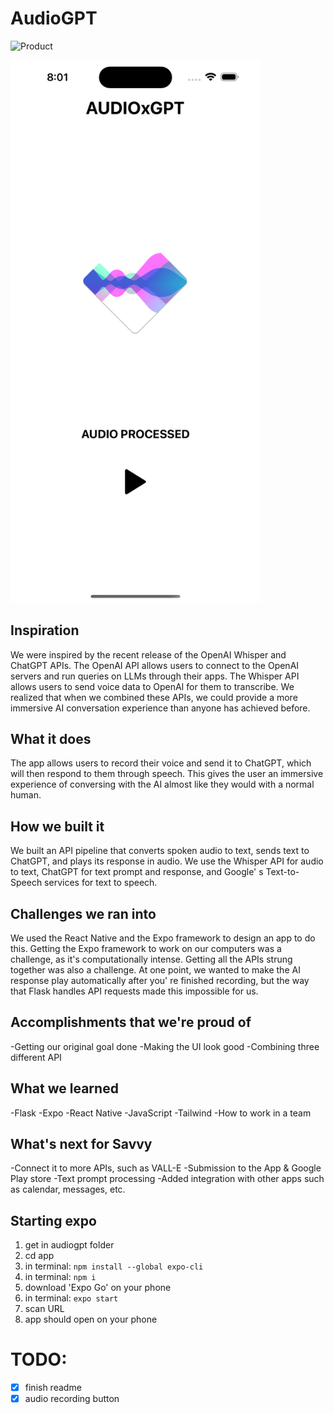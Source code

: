 # AudioGPT


![Product](https://user-images.githubusercontent.com/115026599/222978554-b3b2e33a-62cd-4f49-9cd6-3859b3d04f9d.png)

<img src="https://raw.githubusercontent.com/Collisteru/audiogpt/main/app/assets/frontend8am.png" alt="frontend" width="400">

## Inspiration
We were inspired by the recent release of the OpenAI Whisper and ChatGPT APIs. The OpenAI API allows users to connect to the OpenAI servers and run queries on LLMs through their apps. The Whisper API allows users to send voice data to OpenAI for them to transcribe. We realized that when we combined these APIs, we could provide a more immersive AI conversation experience than anyone has achieved before.

## What it does
The app allows users to record their voice and send it to ChatGPT, which will then respond to them through speech. This gives the user an immersive experience of conversing with the AI almost like they would with a normal human.

## How we built it
We built an API pipeline that converts spoken audio to text, sends text to ChatGPT, and plays its response in audio. We use the Whisper API for audio to text, ChatGPT for text prompt and response, and Google' s Text-to-Speech services for text to speech.

## Challenges we ran into

We used the React Native and the Expo framework to design an app to do this. Getting the Expo framework to work on our computers was a challenge, as it's computationally intense. Getting all the APIs strung together was also a challenge. At one point, we wanted to make the AI response play automatically after you' re finished recording, but the way that Flask handles API requests made this impossible for us.

## Accomplishments that we're proud of

-Getting our original goal done
-Making the UI look good
-Combining three different API

## What we learned

-Flask
-Expo
-React Native
-JavaScript
-Tailwind
-How to work in a team

## What's next for Savvy

-Connect it to more APIs, such as VALL-E
-Submission to the App & Google Play store
-Text prompt processing
-Added integration with other apps such as calendar, messages, etc.

## Starting expo
1. get in audiogpt folder 
2. cd app
3. in terminal: ```npm install --global expo-cli```
4. in terminal: ```npm i```
6. download 'Expo Go' on your phone
5. in terminal: ```expo start```
7. scan URL
8. app should open on your phone

# TODO:
- [x] finish readme 
- [x] audio recording button 
